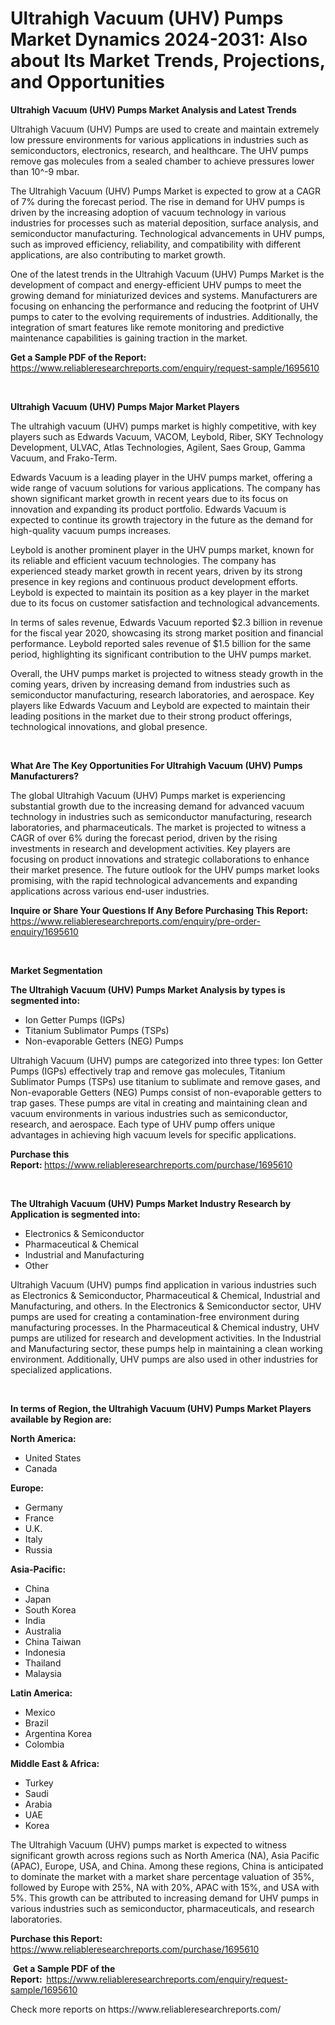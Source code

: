 <p><h1>Ultrahigh Vacuum (UHV) Pumps Market Dynamics 2024-2031: Also about Its Market Trends, Projections, and Opportunities</h1></p><p><strong>Ultrahigh Vacuum (UHV) Pumps Market Analysis and Latest Trends</strong></p>
<p><p>Ultrahigh Vacuum (UHV) Pumps are used to create and maintain extremely low pressure environments for various applications in industries such as semiconductors, electronics, research, and healthcare. The UHV pumps remove gas molecules from a sealed chamber to achieve pressures lower than 10^-9 mbar.</p><p>The Ultrahigh Vacuum (UHV) Pumps Market is expected to grow at a CAGR of 7% during the forecast period. The rise in demand for UHV pumps is driven by the increasing adoption of vacuum technology in various industries for processes such as material deposition, surface analysis, and semiconductor manufacturing. Technological advancements in UHV pumps, such as improved efficiency, reliability, and compatibility with different applications, are also contributing to market growth.</p><p>One of the latest trends in the Ultrahigh Vacuum (UHV) Pumps Market is the development of compact and energy-efficient UHV pumps to meet the growing demand for miniaturized devices and systems. Manufacturers are focusing on enhancing the performance and reducing the footprint of UHV pumps to cater to the evolving requirements of industries. Additionally, the integration of smart features like remote monitoring and predictive maintenance capabilities is gaining traction in the market.</p></p>
<p><strong>Get a Sample PDF of the Report:&nbsp;</strong> <a href="https://www.reliableresearchreports.com/enquiry/request-sample/1695610">https://www.reliableresearchreports.com/enquiry/request-sample/1695610</a></p>
<p>&nbsp;</p>
<p><strong>Ultrahigh Vacuum (UHV) Pumps Major Market Players</strong></p>
<p><p>The ultrahigh vacuum (UHV) pumps market is highly competitive, with key players such as Edwards Vacuum, VACOM, Leybold, Riber, SKY Technology Development, ULVAC, Atlas Technologies, Agilent, Saes Group, Gamma Vacuum, and Frako-Term. </p><p>Edwards Vacuum is a leading player in the UHV pumps market, offering a wide range of vacuum solutions for various applications. The company has shown significant market growth in recent years due to its focus on innovation and expanding its product portfolio. Edwards Vacuum is expected to continue its growth trajectory in the future as the demand for high-quality vacuum pumps increases.</p><p>Leybold is another prominent player in the UHV pumps market, known for its reliable and efficient vacuum technologies. The company has experienced steady market growth in recent years, driven by its strong presence in key regions and continuous product development efforts. Leybold is expected to maintain its position as a key player in the market due to its focus on customer satisfaction and technological advancements.</p><p>In terms of sales revenue, Edwards Vacuum reported $2.3 billion in revenue for the fiscal year 2020, showcasing its strong market position and financial performance. Leybold reported sales revenue of $1.5 billion for the same period, highlighting its significant contribution to the UHV pumps market.</p><p>Overall, the UHV pumps market is projected to witness steady growth in the coming years, driven by increasing demand from industries such as semiconductor manufacturing, research laboratories, and aerospace. Key players like Edwards Vacuum and Leybold are expected to maintain their leading positions in the market due to their strong product offerings, technological innovations, and global presence.</p></p>
<p>&nbsp;</p>
<p><strong>What Are The Key Opportunities For Ultrahigh Vacuum (UHV) Pumps Manufacturers?</strong></p>
<p><p>The global Ultrahigh Vacuum (UHV) Pumps market is experiencing substantial growth due to the increasing demand for advanced vacuum technology in industries such as semiconductor manufacturing, research laboratories, and pharmaceuticals. The market is projected to witness a CAGR of over 6% during the forecast period, driven by the rising investments in research and development activities. Key players are focusing on product innovations and strategic collaborations to enhance their market presence. The future outlook for the UHV pumps market looks promising, with the rapid technological advancements and expanding applications across various end-user industries.</p></p>
<p><strong>Inquire or Share Your Questions If Any Before Purchasing This Report:</strong> <a href="https://www.reliableresearchreports.com/enquiry/pre-order-enquiry/1695610">https://www.reliableresearchreports.com/enquiry/pre-order-enquiry/1695610</a></p>
<p>&nbsp;</p>
<p><strong>Market Segmentation</strong></p>
<p><strong>The Ultrahigh Vacuum (UHV) Pumps Market Analysis by types is segmented into:</strong></p>
<p><ul><li>Ion Getter Pumps (IGPs)</li><li>Titanium Sublimator Pumps (TSPs)</li><li>Non-evaporable Getters (NEG) Pumps</li></ul></p>
<p><p>Ultrahigh Vacuum (UHV) pumps are categorized into three types: Ion Getter Pumps (IGPs) effectively trap and remove gas molecules, Titanium Sublimator Pumps (TSPs) use titanium to sublimate and remove gases, and Non-evaporable Getters (NEG) Pumps consist of non-evaporable getters to trap gases. These pumps are vital in creating and maintaining clean and vacuum environments in various industries such as semiconductor, research, and aerospace. Each type of UHV pump offers unique advantages in achieving high vacuum levels for specific applications.</p></p>
<p><strong>Purchase this Report:&nbsp;</strong><a href="https://www.reliableresearchreports.com/purchase/1695610">https://www.reliableresearchreports.com/purchase/1695610</a></p>
<p>&nbsp;</p>
<p><strong>The Ultrahigh Vacuum (UHV) Pumps Market Industry Research by Application is segmented into:</strong></p>
<p><ul><li>Electronics & Semiconductor</li><li>Pharmaceutical & Chemical</li><li>Industrial and Manufacturing</li><li>Other</li></ul></p>
<p><p>Ultrahigh Vacuum (UHV) pumps find application in various industries such as Electronics & Semiconductor, Pharmaceutical & Chemical, Industrial and Manufacturing, and others. In the Electronics & Semiconductor sector, UHV pumps are used for creating a contamination-free environment during manufacturing processes. In the Pharmaceutical & Chemical industry, UHV pumps are utilized for research and development activities. In the Industrial and Manufacturing sector, these pumps help in maintaining a clean working environment. Additionally, UHV pumps are also used in other industries for specialized applications.</p></p>
<p>&nbsp;</p>
<p><strong>In terms of Region, the Ultrahigh Vacuum (UHV) Pumps Market Players available by Region are:</strong></p>
<p>
    <p> <strong> North America: </strong>
        <ul>
            <li>United States</li>
            <li>Canada</li>
        </ul>
        </p> 
    <p> <strong> Europe: </strong>
        <ul>
            <li>Germany</li>
            <li>France</li>
            <li>U.K.</li>
            <li>Italy</li>
            <li>Russia</li>
        </ul>
        </p> 
    <p> <strong> Asia-Pacific: </strong>
        <ul>
            <li>China</li>
            <li>Japan</li>
            <li>South Korea</li>
            <li>India</li>
            <li>Australia</li>
            <li>China Taiwan</li>
            <li>Indonesia</li>
            <li>Thailand</li>
            <li>Malaysia</li>
        </ul>
        </p> 
    <p> <strong> Latin America: </strong>
        <ul>
            <li>Mexico</li>
            <li>Brazil</li>
            <li>Argentina Korea</li>
            <li>Colombia</li>
        </ul>
        </p> 
    <p> <strong> Middle East & Africa: </strong>
        <ul>
            <li>Turkey</li>
            <li>Saudi</li>
            <li>Arabia</li>
            <li>UAE</li>
            <li>Korea</li>
        </ul>
    </p>
    </p>
<p><p>The Ultrahigh Vacuum (UHV) pumps market is expected to witness significant growth across regions such as North America (NA), Asia Pacific (APAC), Europe, USA, and China. Among these regions, China is anticipated to dominate the market with a market share percentage valuation of 35%, followed by Europe with 25%, NA with 20%, APAC with 15%, and USA with 5%. This growth can be attributed to increasing demand for UHV pumps in various industries such as semiconductor, pharmaceuticals, and research laboratories.</p></p>
<p><strong>Purchase this Report: </strong><a href="https://www.reliableresearchreports.com/purchase/1695610">https://www.reliableresearchreports.com/purchase/1695610</a></p>
<p>&nbsp;<strong>Get a Sample PDF of the Report:&nbsp;&nbsp;</strong><a href="https://www.reliableresearchreports.com/enquiry/request-sample/1695610">https://www.reliableresearchreports.com/enquiry/request-sample/1695610</a></p>
<p><strong></strong></p>
<p>Check more reports on https://www.reliableresearchreports.com/</p>